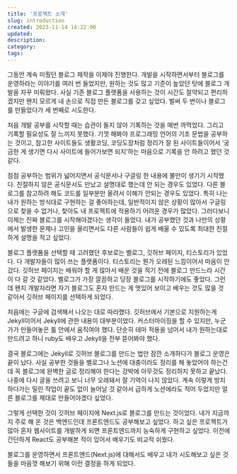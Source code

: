 ```yaml
---
title: '프로젝트 소개'
slug: introduction
created: 2023-11-14 14:22:00
updated:
description:
category:
tags:
---
```


그동안 계속 미뤘던 블로그 제작을 이제야 진행한다. 개발을 시작하면서부터 블로그를 운영하라는 이야기를 여러 번 들었지만, 원하는 것도 많고 기준이 높았던 탓에 블로그 개발을 자꾸 미뤄왔다. 사실 기존 블로그 플랫폼을 사용하는 것이 시간도 절약되고 편리하겠지만 왠지 모르게 내 손으로 직접 만든 블로그를 갖고 싶었다. 벌써 두 번이나 블로그를 만들었다가 세 번째로 시도한다.

처음 개발 공부를 시작할 때는 습관이 들지 않아 기록하는 것을 매번 까먹었다. 그리고 기록할 필요성도 잘 느끼지 못했다. 기껏 해봐야 프로그래밍 언어의 기초 문법을 공부하는 것이고, 참고한 사이트들도 생활코딩, 코딩도장처럼 정리가 잘 된 사이트들이어서 ‘궁금한 게 생기면 다시 사이트에 들어가보면 되지’하는 마음으로 기록을 안 하려고 했던 것 같다.

점점 공부하는 범위가 넓어지면서 공식문서나 구글링 한 내용에 불만이 생기기 시작했다. 친절하지 않은 공식문서도 만났고 설명대로 했는데 안 되는 경우도 있었다. 다른 블로그를 참고하려 해도 코드를 일부분만 올려서 이해가 안되는 경우도 있었다. 특히 나는 내가 원하는 방식대로 구현하는 걸 좋아하는데, 일반적이지 않은 상황이 많아서 구글링으로 찾을 수 없거나, 찾아도 내 프로젝트에 적용하기 어려운 경우가 많았다. 그러다보니 이제는 진짜 블로그를 시작해야겠다는 생각이 들었다. 내가 공부했던 것과 나만의 상황에서 발생한 문제나 고민을 올리면서도 다른 사람들이 쉽게 배울 수 있도록 최대한 친절하게 설명을 적고 싶었다.

블로그 플랫폼을 선택할 때 고려했던 후보로는 벨로그, 깃허브 페이지, 티스토리가 있었다. 다 개발자들이 많이 쓰는 플랫폼이다. 티스토리는 뭔가 오래된 느낌이어서 마음이 안갔다. 깃허브 페이지는 배워야 할 게 많아서 배운 것을 적기 전에 블로그 만드느라 시간이 다 갈 것 같았다. 벨로그가 가장 깔끔하고 당장 블로그를 시작하기에도 좋았다. 그런데 왠지 개발자라면 자기 블로그도 혼자 만드는 게 멋있어 보이고 배우는 것도 많을 것 같아서 깃허브 페이지를 선택하게 되었다.

처음에는 구글에 검색해서 나오는 대로 따라했다. 깃허브에서 기본으로 지원하는게 Jekyll이어서 Jekyll에 관한 내용이 대부분이었다. 커스터마이징을 할 수 있지만, 누군가가 만들어놓은 틀 안에서 움직여야 했다. 단순히 테마 적용을 넘어서 내가 원하는대로 만드려고 하니 ruby도 배우고 Jekyll을 전부 뜯어봐야 했다.

결국 블로그에는 Jekyll로 깃허브 블로그를 만드는 법만 잠깐 소개하다가 블로그 운영은 끝이 났다. 사실 공부한 것들을 벨로그나 노션에 대충이라도 정리를 해 놓았어야 하는건데 꼭 블로그에 완벽한 글로 정리해야 한다는 강박에 아무것도 정리하지 못하고 끝났다. 나중에 다시 글을 쓰려고 보니 너무 오래돼서 잘 기억이 나지 않았다. 계속 이렇게 방치하다가는 밀린 작업이 끝도 없이 늘어날 것 같아서 급하게 노션에라도 적어 두었지만 얼른 블로그를 제대로 만들어야겠다 싶었다.

그렇게 선택한 것이 깃허브 페이지에 Next.js로 블로그를 만드는 것이었다. 내가 지금까지 주로 해 온 것은 백엔드인데 프론트엔드도 공부해보고 싶었다. 하고 싶은 프로젝트가 많아 혼자 웹사이트를 개발하게 되면 프론트엔드까지 능숙하게 구현하고 싶었다. 이전에 간단하게 React도 공부해본 적이 있어서 배우기도 비교적 쉬웠다.

블로그를 운영하면서 프론트엔드(Next.js)에 대해서도 배우고 내가 시도해보고 싶은 것들을 마음껏 해보기 위해 이런 결정을 하게 되었다.
